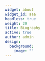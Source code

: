 ```yaml
---
widget: about
widget_id: aaa
headless: true
weight: 20
title: Biography
active: true
author: admin
design:
  background:
    image: ""
---
```

